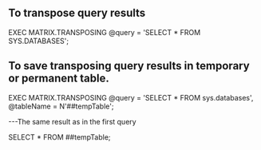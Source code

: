 ## To transpose query results
EXEC MATRIX.TRANSPOSING
     @query = 'SELECT * FROM SYS.DATABASES';

## To save transposing query results in temporary or permanent table.
EXEC MATRIX.TRANSPOSING
     @query = 'SELECT * FROM sys.databases',
     @tableName = N'##tempTable';
     
---The same result as in the first query

SELECT *
FROM ##tempTable;


